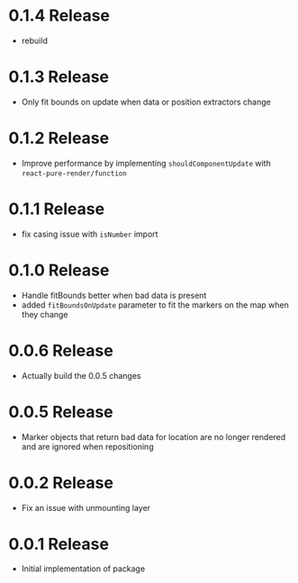 # 0.1.4 Release

- rebuild


# 0.1.3 Release

- Only fit bounds on update when data or position extractors change

# 0.1.2 Release

- Improve performance by implementing `shouldComponentUpdate` with `react-pure-render/function`

# 0.1.1 Release

- fix casing issue with `isNumber` import

# 0.1.0 Release

- Handle fitBounds better when bad data is present
- added `fitBoundsOnUpdate` parameter to fit the markers on the map when they change

# 0.0.6 Release

- Actually build the 0.0.5 changes

# 0.0.5 Release

- Marker objects that return bad data for location are no longer rendered and are ignored when repositioning

# 0.0.2 Release

- Fix an issue with unmounting layer

# 0.0.1 Release

- Initial implementation of package
